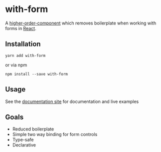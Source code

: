 # with-form

A [higher-order-component](https://facebook.github.io/react/docs/higher-order-components.html) which removes boilerplate when working with forms in [React](https://facebook.github.io/react/).
 
## Installation

`yarn add with-form`

or via npm

`npm install --save with-form`
## Usage

See the [documentation site](https://dean177.github.io/higher-order-form) for documentation and live examples

## Goals

- Reduced boilerplate
- Simple two way binding for form controls
- Type-safe 
- Declarative 
